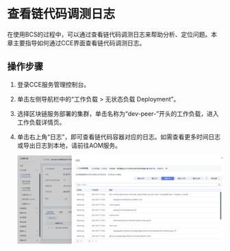 # 查看链代码调测日志<a name="bcs_usermanual_2016"></a>

在使用BCS的过程中，可以通过查看链代码调测日志来帮助分析、定位问题。本章主要指导如何通过CCE界面查看链代码调测日志。

## 操作步骤<a name="section1870115710912"></a>

1.  登录CCE服务管理控制台。
2.  单击左侧导航栏中的“工作负载 \> 无状态负载 Deployment”。
3.  选择区块链服务部署的集群，单击名称为“dev-peer-”开头的工作负载，进入工作负载详情页。
4.  单击右上角“日志”，即可查看链代码容器对应的日志。如需查看更多时间日志或导出日志到本地，请前往AOM服务。

    ![](figures/zh-cn_image_0000001089366218.png)


